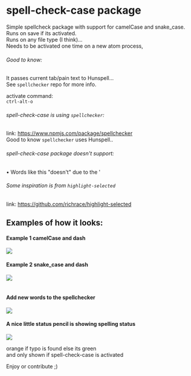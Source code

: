 # spell-check-case package

Simple spellcheck package with support for camelCase and snake_case. </br>
Runs on save if its activated. </br>
Runs on any file type (I think)... </br>
Needs to be activated one time on a new atom process,</br>

###### Good to know:
It passes current tab/pain text to Hunspell... </br>
See `spellchecker` repo for more info. </br>

activate command: </br>
`ctrl-alt-o` </br>

###### spell-check-case is using `spellchecker`: </br>
link: https://www.npmjs.com/package/spellchecker </br>
Good to know
`spellchecker` uses Hunspell.. </br>


###### spell-check-case package doesn't support: </br>
• Words like this "doesn't" due to the ' </br>

###### Some inspiration is from `highlight-selected` </br>
link: https://github.com/richrace/highlight-selected </br>

## Examples of how it looks: </br>
#### Example 1 camelCase and dash </br>
![](https://s3-eu-west-1.amazonaws.com/infracastle/public/images/Screen+Shot+2017-01-21+at+23.06.55.png) </br>


#### Example 2 snake_case and dash </br>
![](https://s3-eu-west-1.amazonaws.com/infracastle/public/images/Screen+Shot+2017-01-21+at+23.07.08.png)
</br>
</br>
#### Add new words to the spellchecker </br>
![](https://s3-eu-west-1.amazonaws.com/infracastle/public/images/Screen+Shot+2018-03-04+at+13.54.17.png) <br>

#### A nice little status pencil is showing spelling status <br>
![](https://s3-eu-west-1.amazonaws.com/infracastle/public/images/Screen+Shot+2018-03-04+at+13.51.25.png)
</br>

orange if typo is found else its green </br>
and only shown if spell-check-case is activated </br>

Enjoy or contribute ;)
